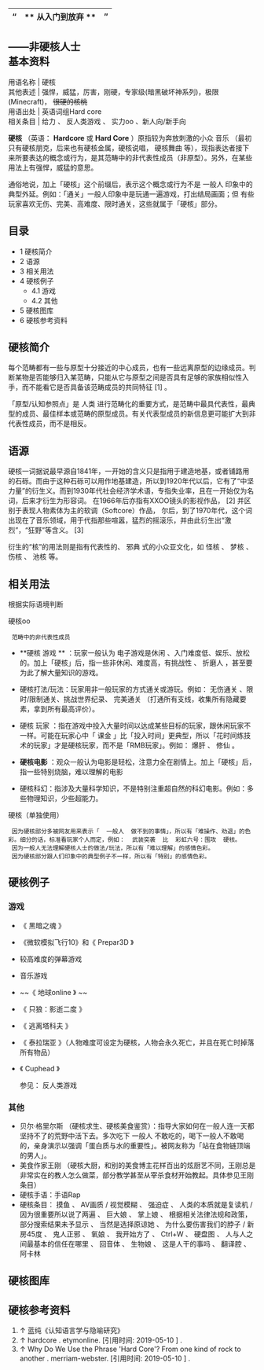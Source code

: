 “  |  ** 从入门到放弃  ** |  ”   
---|---|---  
——非硬核人士  
**基本资料**  
---  
用语名称  |  硬核   
其他表述  |  强悍，威猛，厉害，刚硬，专家级(暗黑破坏神系列)，极限(Minecraft)， ~~很硬的核桃~~  
用语出处  |  英语词组Hard core   
相关条目  |  给力  、  反人类游戏  、  实力oo  、新人向/新手向   
  
  
**硬核** （英语： **Hardcore** 或 **Hard Core** ）原指较为奔放刺激的小众  音乐
（最初只有硬核朋克，后来也有硬核金属，硬核说唱，  硬核舞曲
等），现指表达者接下来所要表达的概念或行为，是其范畴中的非代表性成员（非原型）。另外，在某些用法上有强悍，威猛的意思。

通俗地说，加上「硬核」这个前缀后，表示这个概念或行为不是  一般人  印象中的典型外延。例如：「通关」一般人印象中是玩通一遍游戏，打出结局画面；但  有些
玩家喜欢无伤、完美、高难度、限时通关，这些就属于「硬核」部分。

##  目录

  * 1  硬核简介 
  * 2  语源 
  * 3  相关用法 
  * 4  硬核例子 
    * 4.1  游戏 
    * 4.2  其他 
  * 5  硬核图库 
  * 6  硬核参考资料 

##  硬核简介

每个范畴都有一些与原型十分接近的中心成员，也有一些远离原型的边缘成员。判断某物是否能够归入某范畴，只能从它与原型之间是否具有足够的家族相似性入手，而不能看它是否具备该范畴成员的共同特征
[1]  。

「原型/认知参照点」是  人类
进行范畴化的重要方式，是范畴中最具代表性，最典型的成员、最佳样本或范畴的原型成员。有关代表型成员的新信息更可能扩大到非代表性成员，而不是相反。

##  语源

硬核一词据说最早源自1841年，一开始的含义只是指用于建造地基，或者铺路用的石砾。而由于这种石砾可以用作地基建造，所以到1920年代以后，它有了“中坚力量”的衍生义。而到1930年代社会经济学术语，专指失业率，且在一开始仅为名词，后来才衍生为形容词。
在1966年后亦指有XXOO镜头的影视作品，  [2]  并区别于表现人物素体为主的软调（Softcore）作品，
尔后，到了1970年代，这个词出现在了音乐领域，用于代指那些喧嚣，猛烈的摇滚乐，并由此衍生出“激烈”，“狂野”等含义。  [3]

衍生的“核”的用法则是指有代表性的、  邪典  式的小众亚文化，如  怪核  、  梦核  、  伤核  、  池核  等。

##  相关用法

根据实际语境判断

硬核oo

     范畴中的非代表性成员 

  * **硬核 游戏  ** ：玩家一般认为  电子游戏是休闲  、入门难度低、娱乐、放松的。加上「硬核」后，指一些非休闲、难度高，有挑战性  、  折磨人  ，甚至要为此了解大量知识的游戏。 

    

  * 硬核打法/玩法：玩家用非一般玩家的方式通关或游玩。例如：  无伤通关  、限时/限制通关、挑战世界纪录、  完美通关  （打通所有支线，收集所有隐藏要素，拿到所有最高评价）。 
  * 硬核  玩家  ：指在游戏中投入大量时间以达成某些目标的玩家，跟休闲玩家不一样。可能在玩家心中「  课金  」比「投入时间」更典型，所以「花时间练技术的玩家」才是硬核玩家，而不是「RMB玩家」。例如：  爆肝  、  修仙  。 

  * **硬核电影** ：观众一般认为电影是轻松，注意力全在剧情上。加上「硬核」后，指一些特别烧脑，难以理解的电影 

    

  * 硬核科幻：指涉及大量科学知识，不是特别注重超自然的科幻电影。例如：多些物理知识，少些超能力。 

硬核（单独使用）

     因为硬核部分多被网友用来表示「  一般人  做不到的事情」，所以有「难操作、劝退」的色彩。细分的话，标准看玩家个人而定，例如：  武装突袭  比  彩虹六号：围攻  硬核。 
     因为一般人无法理解硬核人士的做法/玩法，所以有「难以理解」的感情色彩。 
     因为硬核部分跟人们印象中的典型例子不一样，所以有「特别」的感情色彩。 

##  硬核例子

###  游戏

  * 《  黑暗之魂  》 
  * 《微软模拟飞行10》和《  Prepar3D  》 
  * 较高难度的弹幕游戏 
  * 音乐游戏 
  * ~~《 地球online  》 ~~
  * 《  只狼：影逝二度  》 
  * 《  逃离塔科夫  》 
  * 《  泰拉瑞亚  》（人物难度可设定为硬核，人物会永久死亡，并且在死亡时掉落所有物品） 
  * 《  Cuphead  》 

     参见：  反人类游戏 

###  其他

  * 贝尔·格里尔斯  （硬核求生、硬核美食鉴赏）：指导大家如何在一般人连一天都坚持不了的荒野中活下去。多次吃下  一般人  不敢吃的，喝下一般人不敢喝的，亲身演示以强调「蛋白质与水的重要性」。被网友称为「站在食物链顶端的男人」。 
  * 美食作家王刚  （硬核大厨，和别的美食博主花样百出的炫厨艺不同，王刚总是非常实在的教人怎么做菜，部分教学甚至从宰杀食材开始教起。具体参见王刚条目） 
  * 硬核手语：手语Rap 
  * 硬核条目：  摸鱼  、  AV画质  /  视觉模糊  、  强迫症  、  人类的本质就是复读机  /  因为很重要所以说了两遍  、  巨大娘  、  掌上娘  、  根据相关法律法规和政策，部分搜索结果未予显示  、  当然是选择原谅她  、  为什么要伤害我们的脖子  /  新房45度  、  鬼人正邪  、  氧娘  、  我开始方了  、  Ctrl+W  、  硬盘图  、  人与人之间最基本的信任在哪里  、  回音体  、  生物娘  、  这是人干的事吗  、  翻译腔  、  阿卡林 

##  硬核图库

##  硬核参考资料

  1. ↑  蓝纯《认知语言学与隐喻研究》 
  2. ↑  hardcore  . etymonline.  [引用时间:  2019-05-10  ]  . 
  3. ↑  Why Do We Use the Phrase 'Hard Core'? From one kind of rock to another  . merriam-webster.  [引用时间:  2019-05-10  ]  . 

